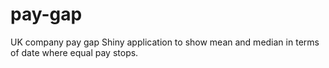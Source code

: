 # pay-gap
UK company pay gap Shiny application to show mean and median in terms of date where equal pay stops.
